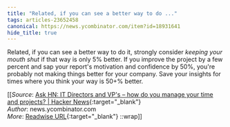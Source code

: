 ```yaml
---
title: "Related, if you can see a better way to do ..."
tags: articles-23652458
canonical: https://news.ycombinator.com/item?id=18931641
hide_title: true
---
```


Related, if you can see a better way to do it, strongly consider *keeping your mouth shut* if that way is only 5% better. If you improve the project by a few percent and sap your report's motivation and confidence by 50%, you're probably not making things better for your company. Save your insights for times where you think your way is 50+% better.


[[_Source_: [Ask HN: IT Directors and VP's – how do you manage your time and projects? | Hacker News](https://news.ycombinator.com/item?id=18931641){:target="_blank"}<br>
_Author_: news.ycombinator.com<br>
_More_: [Readwise URL](https://readwise.io/open/463066919){:target="_blank"}
::wrap]]